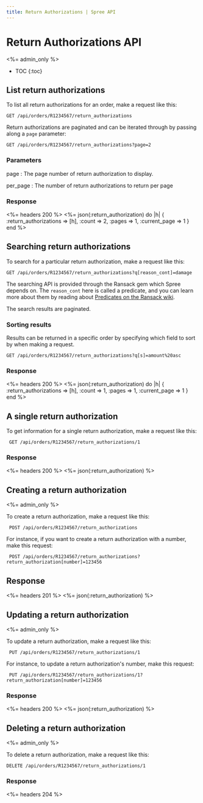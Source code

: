 ```yaml
---
title: Return Authorizations | Spree API
---
```


# Return Authorizations API

<%= admin_only %>

* TOC
{:toc}

## List return authorizations 

To list all return authorizations for an order, make a request like this:

    GET /api/orders/R1234567/return_authorizations

Return authorizations are paginated and can be iterated through by passing along a `page` parameter:

    GET /api/orders/R1234567/return_authorizations?page=2

### Parameters

page
: The page number of return authorization to display.

per_page
: The number of return authorizations to return per page

### Response

<%= headers 200 %>
<%= json(:return_authorization) do |h| 
{ :return_authorizations => [h],
  :count => 2,
  :pages => 1,
  :current_page => 1 }
end %>

## Searching return authorizations

To search for a particular return authorization, make a request like this:

    GET /api/orders/R1234567/return_authorizations?q[reason_cont]=damage

The searching API is provided through the Ransack gem which Spree depends on. The `reason_cont` here is called a predicate, and you can learn more about them by reading about [Predicates on the Ransack wiki](https://github.com/ernie/ransack/wiki/Basic-Searching).

The search results are paginated.

### Sorting results

Results can be returned in a specific order by specifying which field to sort by when making a request.

    GET /api/orders/R1234567/return_authorizations?q[s]=amount%20asc

### Response

<%= headers 200 %>
<%= json(:return_authorization) do |h|
 { :return_authorizations => [h],
   :count => 1,
   :pages => 1,
   :current_page => 1 }
end %> 

## A single return authorization

To get information for a single return authorization, make a request like this:

     GET /api/orders/R1234567/return_authorizations/1

### Response

<%= headers 200 %>
<%= json(:return_authorization) %>

## Creating a return authorization

<%= admin_only %>

To create a return authorization, make a request like this:

     POST /api/orders/R1234567/return_authorizations

For instance, if you want to create a return authorization with a number, make
this request:

     POST /api/orders/R1234567/return_authorizations?return_authorization[number]=123456

## Response

<%= headers 201 %>
<%= json(:return_authorization) %>

## Updating a return authorization

<%= admin_only %>

To update a return authorization, make a request like this:

     PUT /api/orders/R1234567/return_authorizations/1

For instance, to update a return authorization's number, make this request:

     PUT /api/orders/R1234567/return_authorizations/1?return_authorization[number]=123456

### Response

<%= headers 200 %>
<%= json(:return_authorization) %>

## Deleting a return authorization 

<%= admin_only %>

To delete a return authorization, make a request like this:

    DELETE /api/orders/R1234567/return_authorizations/1

### Response

<%= headers 204 %>


